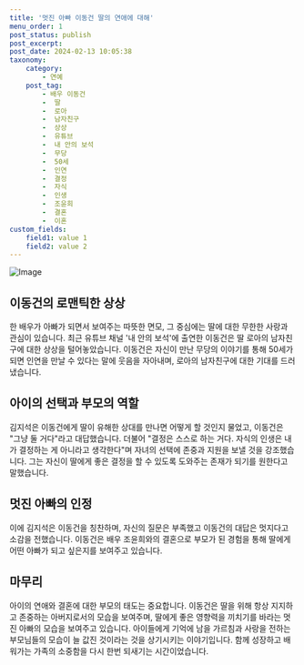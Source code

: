 ```yaml
---
title: '멋진 아빠 이동건 딸의 연애에 대해'
menu_order: 1
post_status: publish
post_excerpt: 
post_date: 2024-02-13 10:05:38
taxonomy:
    category:
        - 연예
    post_tag:
        - 배우 이동건
        -  딸
        -  로아
        -  남자친구
        -  상상
        -  유튜브
        -  내 안의 보석
        -  무당
        -  50세
        -  인연
        -  결정
        -  자식
        -  인생
        -  조윤희
        -  결혼
        -  이혼
custom_fields:
    field1: value 1
    field2: value 2
---
```


![Image](https://ssl.pstatic.net/mimgnews/image/408/2024/02/13/0000214603_001_20240213071806471.jpg?type=w540)

## 이동건의 로맨틱한 상상
한 배우가 아빠가 되면서 보여주는 따뜻한 면모, 그 중심에는 딸에 대한 무한한 사랑과 관심이 있습니다. 최근 유튜브 채널 '내 안의 보석'에 출연한 이동건은 딸 로아의 남자친구에 대한 상상을 털어놓았습니다. 이동건은 자신이 만난 무당의 이야기를 통해 50세가 되면 인연을 만날 수 있다는 말에 웃음을 자아내며, 로아의 남자친구에 대한 기대를 드러냈습니다.
## 아이의 선택과 부모의 역할
김지석은 이동건에게 딸이 유해한 상대를 만나면 어떻게 할 것인지 물었고, 이동건은 "그냥 둘 거다"라고 대답했습니다. 더불어 "결정은 스스로 하는 거다. 자식의 인생은 내가 결정하는 게 아니라고 생각한다"며 자녀의 선택에 존중과 지원을 보낼 것을 강조했습니다. 그는 자신이 딸에게 좋은 결정을 할 수 있도록 도와주는 존재가 되기를 원한다고 말했습니다.
## 멋진 아빠의 인정
이에 김지석은 이동건을 칭찬하며, 자신의 질문은 부족했고 이동건의 대답은 멋지다고 소감을 전했습니다. 이동건은 배우 조윤희와의 결혼으로 부모가 된 경험을 통해 딸에게 어떤 아빠가 되고 싶은지를 보여주고 있습니다.
## 마무리
아이의 연애와 결혼에 대한 부모의 태도는 중요합니다. 이동건은 딸을 위해 항상 지지하고 존중하는 아버지로서의 모습을 보여주며, 딸에게 좋은 영향력을 끼치기를 바라는 멋진 아빠의 모습을 보여주고 있습니다. 아이들에게 기억에 남을 가르침과 사랑을 전하는 부모님들의 모습이 늘 값진 것이라는 것을 상기시키는 이야기입니다. 함께 성장하고 배워가는 가족의 소중함을 다시 한번 되새기는 시간이었습니다.
